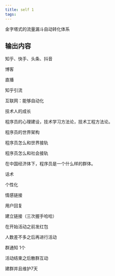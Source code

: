 ```yaml
---
title: self 1
tags:
---
```


金字塔式的流量漏斗自动转化体系


## 输出内容

知乎、快手、头条、抖音

博客

直播

知乎引流

互联网：能够自动化


技术人的成长

程序员的心理建设，技术学习方法论，技术工程方法论。

程序员的世界架构

程序员怎么和世界接轨

程序员怎么和社会接轨

在中国经济体下，程序员是一个什么样的群体。


话术

个性化

情感链接

用户回复

建立链接（三次握手哈哈）

在开始活动之前发红包

人数差不多之后再进行活动

群通知 1个

活动结束之后散群互动

建群并且维护7天

